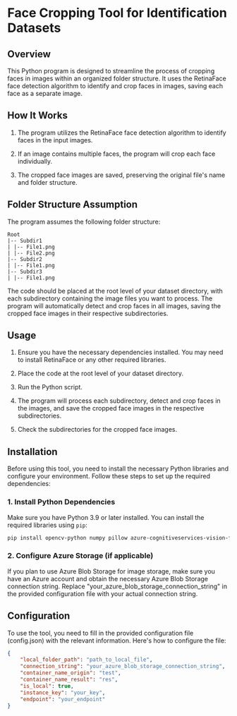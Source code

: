 # Face Cropping Tool for Identification Datasets

## Overview

This Python program is designed to streamline the process of cropping faces in images within an organized folder structure. It uses the RetinaFace face detection algorithm to identify and crop faces in images, saving each face as a separate image.

## How It Works

1. The program utilizes the RetinaFace face detection algorithm to identify faces in the input images.

2. If an image contains multiple faces, the program will crop each face individually.

3. The cropped face images are saved, preserving the original file's name and folder structure.

## Folder Structure Assumption

The program assumes the following folder structure:
```
Root
|-- Subdir1
| |-- File1.png
| |-- File2.png
|-- Subdir2
| |-- File1.png
|-- Subdir3
| |-- File1.png
```
The code should be placed at the root level of your dataset directory, with each subdirectory containing the image files you want to process. The program will automatically detect and crop faces in all images, saving the cropped face images in their respective subdirectories.

## Usage

1. Ensure you have the necessary dependencies installed. You may need to install RetinaFace or any other required libraries.

2. Place the code at the root level of your dataset directory.

3. Run the Python script.

4. The program will process each subdirectory, detect and crop faces in the images, and save the cropped face images in the respective subdirectories.

5. Check the subdirectories for the cropped face images.

## Installation

Before using this tool, you need to install the necessary Python libraries and configure your environment. Follow these steps to set up the required dependencies:

### 1. Install Python Dependencies

Make sure you have Python 3.9 or later installed. You can install the required libraries using `pip`:

```bash
pip install opencv-python numpy pillow azure-cognitiveservices-vision-face azure-storage-blob retinaface
```

### 2. Configure Azure Storage (if applicable)
If you plan to use Azure Blob Storage for image storage, make sure you have an Azure account and obtain the necessary Azure Blob Storage connection string. Replace "your_azure_blob_storage_connection_string" in the provided configuration file with your actual connection string.

## Configuration
To use the tool, you need to fill in the provided configuration file (config.json) with the relevant information. Here's how to configure the file:
```json lines
{
    "local_folder_path": "path_to_local_file",
    "connection_string": "your_azure_blob_storage_connection_string",
    "container_name_origin": "test",
    "container_name_result": "res",
    "is_local": true,
    "instance_key": "your_key",
    "endpoint": "your_endpoint"
}
```
